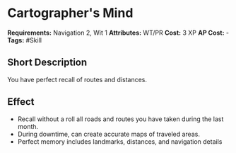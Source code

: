# Cartographer's Mind

**Requirements:** Navigation 2, Wit 1
**Attributes:** WT/PR
**Cost:** 3 XP
**AP Cost:** -
**Tags:** #Skill

## Short Description
You have perfect recall of routes and distances.

## Effect
- Recall without a roll all roads and routes you have taken during the last month.
- During downtime, can create accurate maps of traveled areas.
- Perfect memory includes landmarks, distances, and navigation details

